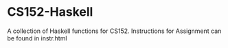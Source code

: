 CS152-Haskell
=============

A collection of Haskell functions for CS152. Instructions for Assignment can be found in instr.html

